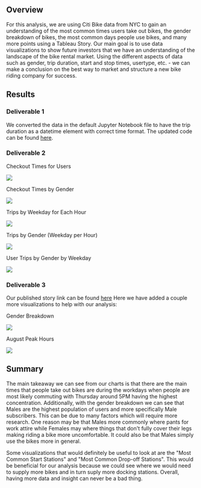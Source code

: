 ## Overview
For this analysis, we are using Citi Bike data from NYC to gain an understanding of the most common times users take out bikes, the gender breakdown of bikes, the most common days people use bikes, and many more points using a Tableau Story. Our main goal is to use data visualizations to show future investors that we have an understanding of the landscape of the bike rental market. Using the different aspects of data such as gender, trip duration, start and stop times, usertype, etc. - we can make a conclusion on the best way to market and structure a new bike riding company for success. 

## Results
### Deliverable 1

We converted the data in the default Jupyter Notebook file to have the trip duration as a datetime element with correct time format. The updated code can be found [here](https://github.com/mooshak21/bikesharing/blob/main/NYC_CitiBike_Challenge.ipynb).

### Deliverable 2

Checkout Times for Users

![](https://github.com/mooshak21/bikesharing/blob/main/Resources/D2CheckoutTimesForUsers.png)

Checkout Times by Gender

![](https://github.com/mooshak21/bikesharing/blob/main/Resources/D2CheckoutTimesByGender.png)

Trips by Weekday for Each Hour

![](https://github.com/mooshak21/bikesharing/blob/main/Resources/D2TripsByWeekdayPerHour.png)

Trips by Gender (Weekday per Hour)

![](https://github.com/mooshak21/bikesharing/blob/main/Resources/D2TripsByWeekdayPerHourGender.png)

User Trips by Gender by Weekday

![](https://github.com/mooshak21/bikesharing/blob/main/Resources/D2UserTripsByGenderByWeekday.png)


### Deliverable 3
Our published story link can be found [here](https://public.tableau.com/app/profile/mihir.gokhale6414/viz/Module14Project/NYCCitiBikeAnalysis?publish=yes)
Here we have added a couple more visualizations to help with our analysis:

Gender Breakdown

![](https://github.com/mooshak21/bikesharing/blob/main/Resources/D3GenderBreakdown.png)

August Peak Hours

![](https://github.com/mooshak21/bikesharing/blob/main/Resources/D3AugustPeakHours.png)

## Summary
The main takeaway we can see from our charts is that there are the main times that people take out bikes are during the workdays when people are most likely commuting with Thursday around 5PM having the highest concentration. Additionally, with the gender breakdown we can see that Males are the highest population of users and more specifically Male subscribers. This can be due to many factors which will require more research. One reason may be that Males more commonly where pants for work attire while Females may where things that don't fully cover their legs making riding a bike more uncomfortable. It could also be that Males simply use the bikes more in general. 

Some visualizations that would definitely be useful to look at are the "Most Common Start Stations" and "Most Common Drop-off Stations". This would be beneficial for our analysis because we could see where we would need to supply more bikes and in turn suply more docking stations. Overall, having more data and insight can never be a bad thing. 
